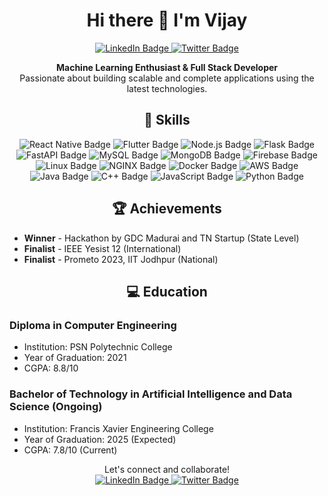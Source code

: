 <!-- Heading -->
<h1 align="center">Hi there 👋 I'm Vijay</h1>

<!-- Badges -->
<p align="center">
  <a href="https://www.linkedin.com/in/your-linkedin-profile-link" target="_blank">
    <img src="https://img.shields.io/badge/LinkedIn-0077B5?style=for-the-badge&logo=linkedin&logoColor=white" alt="LinkedIn Badge"/>
  </a>
  <a href="https://twitter.com/your-twitter-handle" target="_blank">
    <img src="https://img.shields.io/badge/Twitter-1DA1F2?style=for-the-badge&logo=twitter&logoColor=white" alt="Twitter Badge"/>
  </a>
</p>

<!-- Description -->
<p align="center">
  <b>Machine Learning Enthusiast & Full Stack Developer</b> <br>
  Passionate about building scalable and complete applications using the latest technologies.
</p>

<!-- Skills -->
<h2 align="center">🚀 Skills</h2>

<p align="center">
  <img src="https://img.shields.io/badge/React_Native-61DAFB?style=for-the-badge&logo=react&logoColor=white" alt="React Native Badge"/>
  <img src="https://img.shields.io/badge/Flutter-02569B?style=for-the-badge&logo=flutter&logoColor=white" alt="Flutter Badge"/>
  <img src="https://img.shields.io/badge/Node.js-339933?style=for-the-badge&logo=node.js&logoColor=white" alt="Node.js Badge"/>
  <img src="https://img.shields.io/badge/Flask-000000?style=for-the-badge&logo=flask&logoColor=white" alt="Flask Badge"/>
  <img src="https://img.shields.io/badge/FastAPI-009688?style=for-the-badge&logo=fastapi&logoColor=white" alt="FastAPI Badge"/>
  <img src="https://img.shields.io/badge/MySQL-4479A1?style=for-the-badge&logo=mysql&logoColor=white" alt="MySQL Badge"/>
  <img src="https://img.shields.io/badge/MongoDB-47A248?style=for-the-badge&logo=mongodb&logoColor=white" alt="MongoDB Badge"/>
  <img src="https://img.shields.io/badge/Firebase-FFCA28?style=for-the-badge&logo=firebase&logoColor=white" alt="Firebase Badge"/>
  <img src="https://img.shields.io/badge/Linux-FCC624?style=for-the-badge&logo=linux&logoColor=white" alt="Linux Badge"/>
  <img src="https://img.shields.io/badge/NGINX-009639?style=for-the-badge&logo=nginx&logoColor=white" alt="NGINX Badge"/>
  <img src="https://img.shields.io/badge/Docker-2496ED?style=for-the-badge&logo=docker&logoColor=white" alt="Docker Badge"/>
  <img src="https://img.shields.io/badge/AWS-232F3E?style=for-the-badge&logo=amazonaws&logoColor=white" alt="AWS Badge"/>
  <img src="https://img.shields.io/badge/Java-ED8B00?style=for-the-badge&logo=java&logoColor=white" alt="Java Badge"/>
  <img src="https://img.shields.io/badge/C++-00599C?style=for-the-badge&logo=cplusplus&logoColor=white" alt="C++ Badge"/>
  <img src="https://img.shields.io/badge/JavaScript-F7DF1E?style=for-the-badge&logo=javascript&logoColor=black" alt="JavaScript Badge"/>
  <img src="https://img.shields.io/badge/Python-3776AB?style=for-the-badge&logo=python&logoColor=white" alt="Python Badge"/>
</p>

<!-- Achievements -->
<h2 align="center">🏆 Achievements</h2>

- **Winner** - Hackathon by GDC Madurai and TN Startup (State Level)
- **Finalist** - IEEE Yesist 12 (International)
- **Finalist** - Prometo 2023, IIT Jodhpur (National)

<!-- Education -->
<h2 align="center">💻 Education</h2>

### Diploma in Computer Engineering
- Institution: PSN Polytechnic College
- Year of Graduation: 2021
- CGPA: 8.8/10

### Bachelor of Technology in Artificial Intelligence and Data Science (Ongoing)
- Institution: Francis Xavier Engineering College
- Year of Graduation: 2025 (Expected)
- CGPA: 7.8/10 (Current)

<!-- Footer -->
<p align="center">
  Let's connect and collaborate! <br>
  <a href="https://www.linkedin.com/in/your-linkedin-profile-link" target="_blank">
    <img src="https://img.shields.io/badge/LinkedIn-0077B5?style=for-the-badge&logo=linkedin&logoColor=white" alt="LinkedIn Badge"/>
  </a>
  <a href="https://twitter.com/your-twitter-handle" target="_blank">
    <img src="https://img.shields.io/badge/Twitter-1DA1F2?style=for-the-badge&logo=twitter&logoColor=white" alt="Twitter Badge"/>
  </a>
</p>